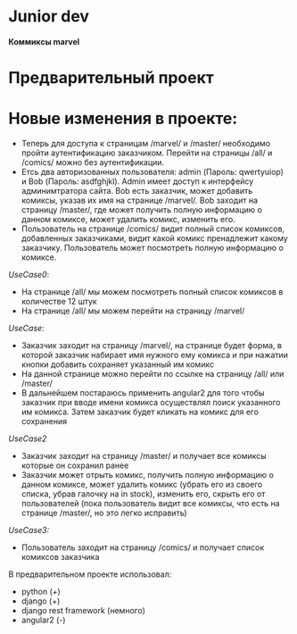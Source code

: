# Junior dev
#### Коммиксы marvel
# Предварительный проект

# Новые изменения в проекте:
- Теперь для доступа к страницам /marvel/ и /master/ необходимо пройти аутентификацию заказчиком. Перейти на страницы /all/ и /comics/ можно без аутентификации.
- Етсь два авторизованных пользователя: admin (Пароль: qwertyuiop) и Bob (Пароль: asdfghjkl). Admin имеет доступ к интерфейсу админимтратора сайта. Bob есть заказчик, может добавить комиксы, указав их имя на странице /marvel/. Bob заходит на страницу /master/, где может получить полную информацию о данном комиксе, может удалить комикс, изменить его.
- Пользователь на странице /comics/ видит полный список комиксов, добавленных заказчиками, видит какой комикс пренадлежит какому заказчику. Пользователь может посмотреть полную информацию о комиксе. 

_UseCase0_:
- На странице /all/ мы можем посмотреть полный список комиксов в количестве 12 штук
- На странице /all/ мы можем перейти на страницу /marvel/

_UseCase_:
- Заказчик заходит на страницу /marvel/, на странице будет форма, в которой заказчик набирает имя нужного ему комикса и при нажатии кнопки добавить сохраняет указанный им комикс
- На данной странице можно перейти по ссылке на страницу /all/ или /master/
- В дальнейшем постараюсь применить angular2 для того чтобы заказчик при вводе имени комикса осуществлял поиск указанного им комикса. Затем заказчик будет кликать на комикс для его сохранения

_UseCase2_
- Заказчик заходит на страницу /master/ и получает все комиксы которые он сохранил ранее
- Заказчик может отрыть комикс, получить полную информацию о данном комиксе, может удалить комикс (убрать его из своего списка, убрав галочку на in stock), изменить его, скрыть его от пользователей (пока пользователь видит все комиксы, что есть на странице /master/, но это легко исправить)

_UseCase3:_
- Пользователь заходит на страницу /comics/ и получает список комиксов заказчика

В предварительном проекте использовал:
- python (+)
- django (+)
- django rest framework (немного)
- angular2 (-)
